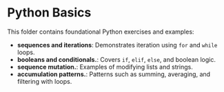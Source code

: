 # Python Basics
This folder contains foundational Python exercises and examples:

- **sequences and iterations**: Demonstrates iteration using `for` and `while` loops.
- **booleans and conditionals.**: Covers `if`, `elif`, `else`, and boolean logic.
- **sequence mutation.**: Examples of modifying lists and strings.
- **accumulation patterns.**: Patterns such as summing, averaging, and filtering with loops.
